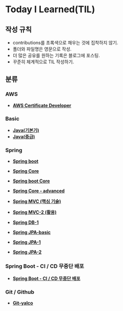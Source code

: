 # Today I Learned(TIL)

## 작성 규칙
- contributions를 초록색으로 채우는 것에 집착하지 않기.
- 폴더와 파일명은 영문으로 작성.
- 더 많은 공유를 원하는 기록은 블로그에 포스팅.
- 꾸준히 체계적으로 TIL 작성하기. 

## 분류

### AWS
- [**AWS Certificate Developer**](https://github.com/YeongJae0114/TIL/blob/main/AWS-Associate/README.md)

### Basic
- [**Java(기본기)**](https://github.com/YeongJae0114/TIL/blob/main/Java-basic/README.md)
- [**Java(중급)**](https://github.com/YeongJae0114/TIL/blob/main/Java-mid1/README.md)

### Spring
- [**Spring boot**](https://github.com/YeongJae0114/TIL/blob/main/Spring-boot/README.md)
- [**Spring Core**](https://github.com/YeongJae0114/TIL/blob/main/Spring-Core/README.md)
- [**Spring boot Core**](https://github.com/YeongJae0114/TIL/blob/main/Spring-boot-core/README.md)

- [**Spring Core - advanced**](https://github.com/YeongJae0114/TIL/blob/main/Spring-advanced/README.md)
- [**Spring MVC (핵심 기술)**](https://github.com/YeongJae0114/TIL/blob/main/Spring-MVC/README.md)
- [**Spring MVC-2 (활용)**](https://github.com/YeongJae0114/TIL/blob/main/Spring-MVC-2/README.md)
- [**Spring DB-1**](https://github.com/YeongJae0114/TIL/blob/main/Spring-DB-1/README.md)
- [**Spring JPA-basic**](https://github.com/YeongJae0114/TIL/blob/main/Spring-Jpa-basic/README.md)
- [**Spring JPA-1**](https://github.com/YeongJae0114/TIL/blob/main/Spring-Jpa-1/README.md)
- [**Spring JPA-2**](https://github.com/YeongJae0114/TIL/blob/main/Spring-Jpa-2/README.md)

### Spring Boot - CI / CD 무중단 배포
- [**Spring Boot - CI / CD 무중단 배포**](https://github.com/YeongJae0114/TIL/tree/main/Spring-Boot-CI-CD)


### Git / Github
- [**Git-yalco**](https://github.com/YeongJae0114/TIL/tree/main/Git-yalco)
